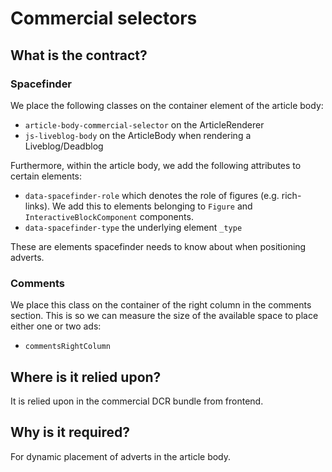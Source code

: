 # Commercial selectors

## What is the contract?

### Spacefinder

We place the following classes on the container element of the article body:

-   `article-body-commercial-selector` on the ArticleRenderer
-   `js-liveblog-body` on the ArticleBody when rendering a Liveblog/Deadblog

Furthermore, within the article body, we add the following attributes to certain elements:

-   `data-spacefinder-role` which denotes the role of figures (e.g. rich-links). We add this to elements belonging to `Figure` and `InteractiveBlockComponent` components.
-   `data-spacefinder-type` the underlying element `_type`

These are elements spacefinder needs to know about when positioning adverts.

### Comments

We place this class on the container of the right column in the comments section. This is so we can measure the size of the available space to place either one or two ads:

-   `commentsRightColumn`

## Where is it relied upon?

It is relied upon in the commercial DCR bundle from frontend.

## Why is it required?

For dynamic placement of adverts in the article body.
